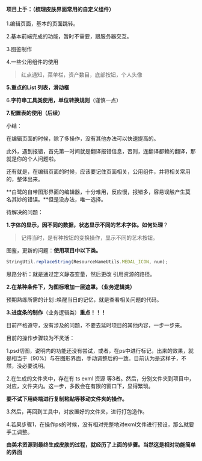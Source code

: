 #### 项目上手：（梳理皮肤界面常用的自定义组件）

1.编辑页面，基本的页面跳转。

2.基本前端完成的功能，暂时不需要，跟服务器交互。

3.图鉴制作

4.一些公用组件的使用

> 红点通知，菜单栏，资产数目，底部按钮，个人头像

**5.重点的List 列表，滑动框**

6.**字符串工具类使用，单位转换规则**（谨慎一点）

**7.配置表的使用（后续）**

小结：

在编辑页面的时候，除了多操作，没有其他办法可以快速提高的。

此外，遇到报错，首先第一时间就是翻译报错信息，否则，连翻译都赖的翻译，那就是你的个人问题啦。

还有就是，在编辑页面的时候，应该要记住页面相关，公用组件，并将相关常用的，整体出来。

**白鹭的自带图形界面的编辑器，十分难用，反应慢，报错多，容易误触产生莫名其妙的错误。**但是没办法，唯一选择。

待解决的问题：

**1.字体的显示，因不同的数据，状态显示不同的艺术字体。如何处理**？

> 记得当时，是有种按钮的变换操作，显示不同的艺术按钮。

图鉴，更新的问题：**使用项目中以下类。**

```js
StringUtil.replaceString(ResourceNameUtils.MEDAL_ICON, num);
```

思路分析：就是通过定义静态变量，然后更改 引用资源的路径。

**2.在某种条件下，为图标增加一层遮罩。（业务逻辑类）**

预期熟练所需的计划
:唤醒当日的记忆，就是查看相关问题的代码。

**3.进度条的制作**（业务逻辑类）**重点！！！**



目前严格遵守，没有涉及的问题，不要去延时项目的其他内容，一步一步来。

目前的操作步骤较为不灵活：

1.psd切图，说明内的功能还没有尝试，或者，在ps中进行标记，出来的效果，就是相当于（90%）与在图形界面，手动调整后的一致。目前认为是这样子，不然，没必要说明。

2.在生成的文件夹中，存在有 ts exml 资源 等3者。然后，分别文件夹到项目中，对应，文件夹内。这一步，多数会在有限的窗口下，显得繁琐。

**要不试下用终端进行复制粘贴等移动文件夹的操作。**

3.然后，再回到工具中，对放置好的文件夹，进行打包造作。

4.若果步骤1，在操作ps的时候，没有相对完整地对exml文件进行预设，那么就要手工调整。

**由美术资源到最终生成皮肤的过程，就经历了上面的步骤。当然这是相对功能简单的界面**

